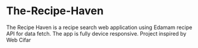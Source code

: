 # The-Recipe-Haven

The Recipe Haven is a recipe search web application using Edamam recipe API for data fetch. The app is fully device responsive. Project inspired by Web Cifar